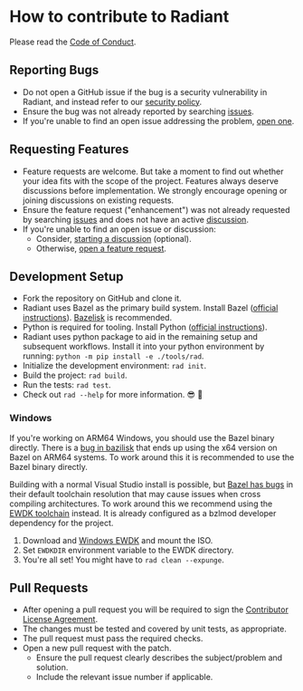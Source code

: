# How to contribute to Radiant

Please read the [Code of Conduct](CODE_OF_CONDUCT.md).

## Reporting Bugs

* Do not open a GitHub issue if the bug is a security vulnerability in Radiant,
  and instead refer to our [security policy](SECURITY.md).
* Ensure the bug was not already reported by searching
  [issues][github.issues.bug].
* If you're unable to find an open issue addressing the problem,
  [open one][github.issues.bug.new].

## Requesting Features

* Feature requests are welcome. But take a moment to find out whether your idea
  fits with the scope of the project. Features always deserve discussions before
  implementation. We strongly encourage opening or joining discussions on
  existing requests.
* Ensure the feature request ("enhancement") was not already requested by
  searching [issues][github.issues.enhancement] and does not
  have an active [discussion][github.discussions].
* If you're unable to find an open issue or discussion:
    * Consider, [starting a discussion][github.discussions] (optional).
    * Otherwise, [open a feature request][github.issues.enhancement.new].

## Development Setup

* Fork the repository on GitHub and clone it.
* Radiant uses Bazel as the primary build system. Install Bazel
  ([official instructions][bazel.install]). [Bazelisk][bazel.bazelisk] is
  recommended.
* Python is required for tooling. Install Python
  ([official instructions][python.install]).
* Radiant uses python package to aid in the remaining setup and subsequent
  workflows. Install it into your python environment by running:
  `python -m pip install -e ./tools/rad`.
* Initialize the development environment: `rad init`.
* Build the project: `rad build`.
* Run the tests: `rad test`.
* Check out `rad --help` for more information. 😎 🎉

### Windows

If you're working on ARM64 Windows, you should use the Bazel binary directly.
There is a [bug in bazilisk](https://github.com/bazelbuild/bazelisk/issues/572)
that ends up using the x64 version on Bazel on ARM64 systems. To work around
this it is recommended to use the Bazel binary directly.

Building with a normal Visual Studio install is possible, but
[Bazel has bugs](https://github.com/bazelbuild/bazel/issues/22164) in their
default toolchain resolution that may cause issues when cross compiling
architectures. To work around this we recommend using the
[EWDK toolchain](https://github.com/0xf005ba11/bazel_ewdk_cc/) instead. It is
already configured as a bzlmod developer dependency for the project.

1. Download and [Windows EWDK][microsoft.ewdk] and mount the ISO.
2. Set `EWDKDIR` environment variable to the EWDK directory.
3. You're all set! You might have to `rad clean --expunge`.

## Pull Requests

* After opening a pull request you will be required to sign the
  [Contributor License Agreement](CLA.md).
* The changes must be tested and covered by unit tests, as appropriate.
* The pull request must pass the required checks.
* Open a new pull request with the patch.
    * Ensure the pull request clearly describes the subject/problem and solution.
    * Include the relevant issue number if applicable.

[//]: # (Hyperlink IDs)
[github.issues.bug]: https://github.com/archonitelabs/radiant-cpp/issues?q=is%3Aissue+label%3Abug+
[github.issues.bug.new]: https://github.com/archonitelabs/radiant-cpp/issues/new?assignees=&labels=bug&projects=&template=01-bug-report.yml
[github.issues.enhancement]: https://github.com/archonitelabs/radiant-cpp/issues?q=is%3Aissue+label%3Aenhancement
[github.issues.enhancement.new]: https://github.com/archonitelabs/radiant-cpp/issues/new?assignees=&labels=enhancement&projects=&template=02-feature-request.yml
[github.discussions]: https://github.com/archonitelabs/radiant-cpp/discussions
[bazel.install]: https://docs.bazel.build/versions/main/install.html
[bazel.bazelisk]: https://bazel.build/install/bazelisk
[python.install]: https://www.python.org/downloads/
[microsoft.ewdk]: https://learn.microsoft.com/en-us/windows-hardware/drivers/download-the-wdk#download-icon-for-ewdk-enterprise-wdk-ewdk
